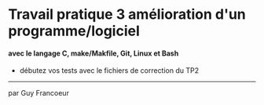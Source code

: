 # Travail pratique 3 amélioration d'un programme/logiciel
#### avec le langage C, make/Makfile, Git, Linux et Bash

+ débutez vos tests avec le fichiers de correction du TP2


----
par Guy Francoeur
